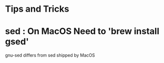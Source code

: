 # Tips and Tricks

# sed : On MacOS Need to 'brew install gsed'
gnu-sed differs from sed shipped by MacOS
